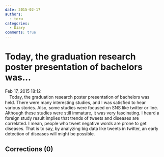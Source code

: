 ```yaml
---
date: 2015-02-17
authors:
  - toru
categories:
  - Diary
comments: true
---
```


# Today, the graduation research poster presentation of bachelors was...
<div class="date">Feb 17, 2015 18:12</div>
<div id="post"><div id="body_show_ori">
　Today, the graduation research poster presentation of bachelors was held. There were many interesting studies, and I was satisfied to hear various stories. Also, some studies were focused on SNS like twitter or line. Although these studies were still immature, it was very fascinating. I heard a foreign study result implies that trends of tweets and diseases are correlated. I mean, people who tweet negative words are prone to get diseases. That is to say, by analyzing big data like tweets in twitter, an early detection of diseases will might be possible. <br/>
</div></div>

<!-- more -->


## Corrections (0)
